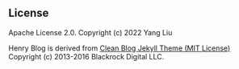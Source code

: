 
License
-------

Apache License 2.0.
Copyright (c) 2022 Yang Liu

Henry Blog is derived from [Clean Blog Jekyll Theme (MIT License)](https://github.com/BlackrockDigital/startbootstrap-clean-blog-jekyll/)
Copyright (c) 2013-2016 Blackrock Digital LLC.
